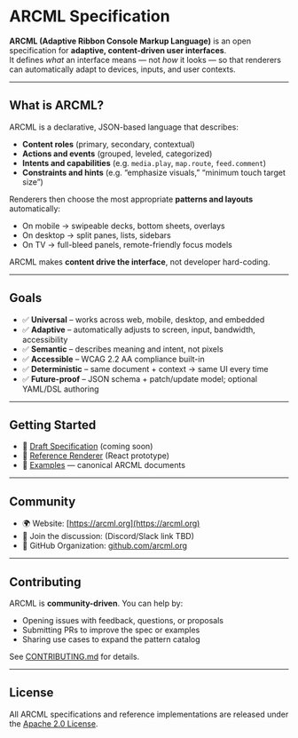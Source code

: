 # ARCML Specification

**ARCML (Adaptive Ribbon Console Markup Language)** is an open specification for **adaptive, content-driven user interfaces**.  
It defines *what* an interface means — not *how* it looks — so that renderers can automatically adapt to devices, inputs, and user contexts.

---

## What is ARCML?

ARCML is a declarative, JSON-based language that describes:
- **Content roles** (primary, secondary, contextual)
- **Actions and events** (grouped, leveled, categorized)
- **Intents and capabilities** (e.g. `media.play`, `map.route`, `feed.comment`)
- **Constraints and hints** (e.g. “emphasize visuals,” “minimum touch target size”)

Renderers then choose the most appropriate **patterns and layouts** automatically:
- On mobile → swipeable decks, bottom sheets, overlays  
- On desktop → split panes, lists, sidebars  
- On TV → full-bleed panels, remote-friendly focus models  

ARCML makes **content drive the interface**, not developer hard-coding.

---

## Goals

- ✅ **Universal** – works across web, mobile, desktop, and embedded  
- ✅ **Adaptive** – automatically adjusts to screen, input, bandwidth, accessibility  
- ✅ **Semantic** – describes meaning and intent, not pixels  
- ✅ **Accessible** – WCAG 2.2 AA compliance built-in  
- ✅ **Deterministic** – same document + context → same UI every time  
- ✅ **Future-proof** – JSON schema + patch/update model; optional YAML/DSL authoring  

---

## Getting Started

- 📖 [Draft Specification](./docs/spec-v0.1.md) (coming soon)  
- 🧩 [Reference Renderer](https://github.com/arcml.org/renderer) (React prototype)  
- 📝 [Examples](https://github.com/arcml.org/examples) — canonical ARCML documents  

---

## Community

- 🌍 Website: [https://arcml.org](https://arcml.org)  
- 💬 Join the discussion: (Discord/Slack link TBD)  
- 🐙 GitHub Organization: [github.com/arcml.org](https://github.com/arcml.org)  

---

## Contributing

ARCML is **community-driven**. You can help by:
- Opening issues with feedback, questions, or proposals  
- Submitting PRs to improve the spec or examples  
- Sharing use cases to expand the pattern catalog  

See [CONTRIBUTING.md](./CONTRIBUTING.md) for details.

---

## License

All ARCML specifications and reference implementations are released under the [Apache 2.0 License](./LICENSE).
